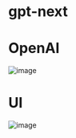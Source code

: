# gpt-next

# OpenAI
![image](https://github.com/jrhe123/gpt-next/assets/17329299/a95955d3-81b5-42d5-9d70-64d21f81bcbc)

# UI
![image](https://github.com/jrhe123/gpt-next/assets/17329299/84011675-d46d-4f06-8dd2-de50fa3da0de)

